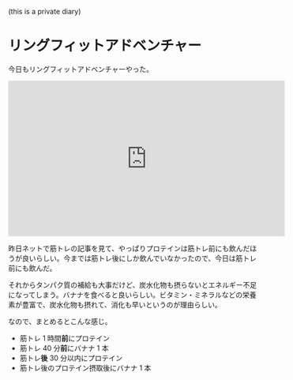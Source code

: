  (this is a private diary) 

# リングフィットアドベンチャー
今日もリングフィットアドベンチャーやった。

<iframe width="560" height="315" src="https://www.youtube.com/embed/zA2s6i3RrBc" frameborder="0" allow="accelerometer; autoplay; clipboard-write; encrypted-media; gyroscope; picture-in-picture" allowfullscreen></iframe>

昨日ネットで筋トレの記事を見て、やっぱりプロテインは筋トレ前にも飲んだほうが良いらしい。今までは筋トレ後にしか飲んでいなかったので、今日は筋トレ前にも飲んだ。

それからタンパク質の補給も大事だけど、炭水化物も摂らないとエネルギー不足になってしまう。バナナを食べると良いらしい。ビタミン・ミネラルなどの栄養素が豊富で、炭水化物も摂れて、消化も早いというのが理由らしい。

なので、まとめるとこんな感じ。

- 筋トレ 1 時間**前**にプロテイン
- 筋トレ 40 分**前**にバナナ 1 本
- 筋トレ**後** 30 分以内にプロテイン
- 筋トレ後のプロテイン摂取後にバナナ 1 本
